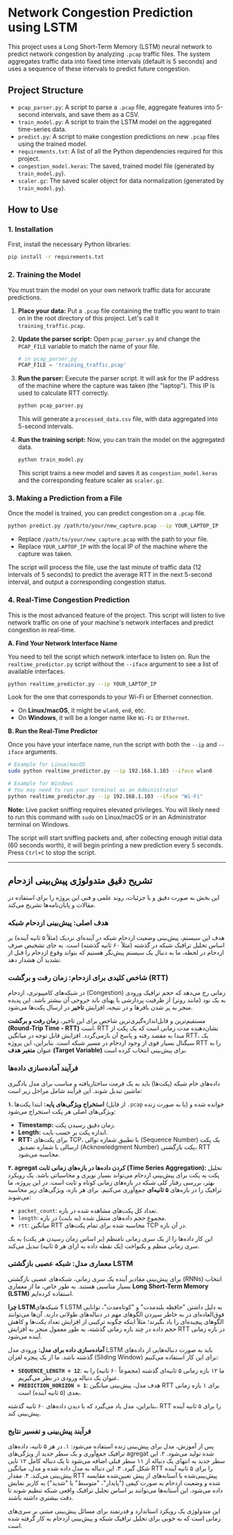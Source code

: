 # Network Congestion Prediction using LSTM

This project uses a Long Short-Term Memory (LSTM) neural network to predict network congestion by analyzing `.pcap` traffic files. The system aggregates traffic data into fixed time intervals (default is 5 seconds) and uses a sequence of these intervals to predict future congestion.

## Project Structure

- `pcap_parser.py`: A script to parse a `.pcap` file, aggregate features into 5-second intervals, and save them as a CSV.
- `train_model.py`: A script to train the LSTM model on the aggregated time-series data.
- `predict.py`: A script to make congestion predictions on new `.pcap` files using the trained model.
- `requirements.txt`: A list of all the Python dependencies required for this project.
- `congestion_model.keras`: The saved, trained model file (generated by `train_model.py`).
- `scaler.gz`: The saved scaler object for data normalization (generated by `train_model.py`).

## How to Use

### 1. Installation

First, install the necessary Python libraries:

```bash
pip install -r requirements.txt
```

### 2. Training the Model

You must train the model on your own network traffic data for accurate predictions.

1.  **Place your data:** Put a `.pcap` file containing the traffic you want to train on in the root directory of this project. Let's call it `training_traffic.pcap`.

2.  **Update the parser script:** Open `pcap_parser.py` and change the `PCAP_FILE` variable to match the name of your file.

    ```python
    # in pcap_parser.py
    PCAP_FILE = 'training_traffic.pcap'
    ```

3.  **Run the parser:** Execute the parser script. It will ask for the IP address of the machine where the capture was taken (the "laptop"). This IP is used to calculate RTT correctly.

    ```bash
    python pcap_parser.py
    ```
    This will generate a `processed_data.csv` file, with data aggregated into 5-second intervals.

4.  **Run the training script:** Now, you can train the model on the aggregated data.

    ```bash
    python train_model.py
    ```
    This script trains a new model and saves it as `congestion_model.keras` and the corresponding feature scaler as `scaler.gz`.

### 3. Making a Prediction from a File

Once the model is trained, you can predict congestion on a `.pcap` file.

```bash
python predict.py /path/to/your/new_capture.pcap --ip YOUR_LAPTOP_IP
```

- Replace `/path/to/your/new_capture.pcap` with the path to your file.
- Replace `YOUR_LAPTOP_IP` with the local IP of the machine where the capture was taken.

The script will process the file, use the last minute of traffic data (12 intervals of 5 seconds) to predict the average RTT in the next 5-second interval, and output a corresponding congestion status.

### 4. Real-Time Congestion Prediction

This is the most advanced feature of the project. This script will listen to live network traffic on one of your machine's network interfaces and predict congestion in real-time.

**A. Find Your Network Interface Name**

You need to tell the script which network interface to listen on. Run the `realtime_predictor.py` script without the `--iface` argument to see a list of available interfaces.

```bash
python realtime_predictor.py --ip YOUR_LAPTOP_IP
```

Look for the one that corresponds to your Wi-Fi or Ethernet connection.
- On **Linux/macOS**, it might be `wlan0`, `en0`, etc.
- On **Windows**, it will be a longer name like `Wi-Fi` or `Ethernet`.

**B. Run the Real-Time Predictor**

Once you have your interface name, run the script with both the `--ip` and `--iface` arguments.

```bash
# Example for Linux/macOS
sudo python realtime_predictor.py --ip 192.168.1.103 --iface wlan0

# Example for Windows
# You may need to run your terminal as an Administrator
python realtime_predictor.py --ip 192.168.1.103 --iface "Wi-Fi"
```

**Note:** Live packet sniffing requires elevated privileges. You will likely need to run this command with `sudo` on Linux/macOS or in an Administrator terminal on Windows.

The script will start sniffing packets and, after collecting enough initial data (60 seconds worth), it will begin printing a new prediction every 5 seconds. Press `Ctrl+C` to stop the script.

---

## تشریح دقیق متدولوژی پیش‌بینی ازدحام

این بخش به صورت دقیق و با جزئیات، روند علمی و فنی این پروژه را برای استفاده در مقالات و پایان‌نامه‌ها تشریح می‌کند.

### هدف اصلی: پیش‌بینی ازدحام شبکه

هدف این سیستم، پیش‌بینی وضعیت ازدحام شبکه در آینده‌ای نزدیک (مثلاً ۵ ثانیه آینده) بر اساس تحلیل ترافیک شبکه در گذشته (مثلاً ۶۰ ثانیه گذشته) است. به جای تشخیص صرفِ ازدحام در لحظه، ما به دنبال یک سیستم پیش‌نگر هستیم که بتواند وقوع ازدحام را قبل از تشدید آن هشدار دهد.

### شاخص کلیدی برای ازدحام: زمان رفت و برگشت (RTT)

در شبکه‌های کامپیوتری، ازدحام (Congestion) زمانی رخ می‌دهد که حجم ترافیک ورودی به یک نود (مانند روتر) از ظرفیت پردازشی یا پهنای باند خروجی آن بیشتر باشد. این پدیده منجر به پر شدن بافرها و در نتیجه، افزایش **تاخیر** در ارسال پکت‌ها می‌شود.

مستقیم‌ترین و قابل‌اندازه‌گیری‌ترین شاخص برای این تاخیر، **زمان رفت و برگشت (Round-Trip Time - RTT)** است. RTT نشان‌دهنده مدت زمانی است که یک پکت از مبدا به مقصد رفته و پاسخ آن بازمی‌گردد. افزایش قابل توجه در میانگین RTT، یک سیگنال بسیار قوی از وجود ازدحام در مسیر شبکه است. بنابراین، این پروژه RTT را به عنوان **متغیر هدف (Target Variable)** برای پیش‌بینی انتخاب کرده است.

### فرآیند آماده‌سازی داده‌ها

داده‌های خام شبکه (پکت‌ها) باید به یک فرمت ساختاریافته و مناسب برای مدل یادگیری ماشین تبدیل شوند. این فرآیند شامل مراحل زیر است:

**۱. استخراج ویژگی‌های پایه:**
ابتدا پکت‌ها (از فایل `.pcap` یا به صورت زنده) خوانده شده و ویژگی‌های اصلی هر پکت استخراج می‌شود:
- **Timestamp:** زمان دقیق رسیدن پکت.
- **Length:** اندازه پکت بر حسب بایت.
- **RTT:** برای پکت‌های TCP، با تطبیق شماره توالی (Sequence Number) یک پکت ارسالی با شماره تصدیق (Acknowledgment Number) پکت بازگشتی، RTT محاسبه می‌شود.

**۲. agregat کردن داده‌ها در بازه‌های زمانی ثابت (Time Series Aggregation):**
تحلیل پکت به پکت برای پیش‌بینی ازدحام می‌تواند بسیار نویزی و محاسباتی باشد. یک رویکرد بهتر، بررسی رفتار کلی شبکه در بازه‌های زمانی کوتاه و ثابت است. در این پروژه، ما ترافیک را در بازه‌های **۵ ثانیه‌ای** جمع‌آوری می‌کنیم. برای هر بازه، ویژگی‌های زیر محاسبه می‌شوند:
- `packet_count`: تعداد کل پکت‌های مشاهده شده در بازه.
- `length`: مجموع حجم داده‌های منتقل شده (به بایت) در بازه.
- `rtt`: میانگین RTT محاسبه شده برای تمام پکت‌های TCP در آن بازه.

این کار داده‌ها را از یک سری زمانی نامنظم (بر اساس زمان رسیدن هر پکت) به یک سری زمانی منظم و یکنواخت (یک نقطه داده به ازای هر ۵ ثانیه) تبدیل می‌کند.

### معماری مدل: شبکه عصبی بازگشتی LSTM

برای پیش‌بینی مقادیر آینده یک سری زمانی، شبکه‌های عصبی بازگشتی (RNNs) انتخاب بسیار مناسبی هستند. به طور خاص، ما از معماری **Long Short-Term Memory (LSTM)** استفاده کرده‌ایم.

**چرا LSTM؟**
شبکه‌های LSTM به دلیل داشتن "حافظه بلندمدت" و "کوتاه‌مدت"، توانایی فوق‌العاده‌ای در به خاطر سپردن الگوهای مهم در دنباله‌های طولانی دارند. آن‌ها می‌توانند الگوهای پیچیده‌ای را یاد بگیرند؛ مثلاً اینکه چگونه ترکیبی از افزایش تعداد پکت‌ها و کاهش حجم داده در چند بازه زمانی گذشته، به طور معمول منجر به افزایش RTT در بازه زمانی آینده می‌شود.

**آماده‌سازی داده برای مدل:**
ورودی مدل LSTM باید به صورت دنباله‌هایی از داده‌های گذشته باشد. ما از یک پنجره لغزان (Sliding Window) برای این کار استفاده می‌کنیم:
- **`SEQUENCE_LENGTH = 12`**: ما ۱۲ بازه زمانی ۵ ثانیه‌ای گذشته (مجموعاً ۶۰ ثانیه) را به عنوان یک دنباله ورودی در نظر می‌گیریم.
- **`PREDICTION_HORIZON = 1`**: هدف مدل، پیش‌بینی میانگین RTT برای ۱ بازه زمانی بعدی (۵ ثانیه آینده) است.

بنابراین، مدل یاد می‌گیرد که با دیدن داده‌های ۶۰ ثانیه گذشته، RTT را برای ۵ ثانیه آینده پیش‌بینی کند.

### فرآیند پیش‌بینی و تفسیر نتایج

پس از آموزش، مدل برای پیش‌بینی زنده استفاده می‌شود:
۱. در هر ۵ ثانیه، داده‌های ترافیک جمع‌آوری و یک سطر جدید از ویژگی‌های agregat شده تولید می‌شود.
۲. این سطر جدید به انتهای یک دنباله از ۱۱ سطر قبلی اضافه می‌شود تا یک دنباله کامل ۱۲ تایی شکل گیرد.
۳. این دنباله به مدل داده شده و مدل، میانگین RTT را برای ۵ ثانیه آینده پیش‌بینی می‌کند.
۴. مقدار RTT پیش‌بینی‌شده با آستانه‌های از پیش تعیین‌شده مقایسه شده و وضعیت ازدحام به صورت کیفی ("پایدار"، "متوسط" یا "شدید") به کاربر نمایش داده می‌شود. این آستانه‌ها می‌توانند بر اساس تحلیل ترافیک واقعی شبکه تنظیم شوند تا دقت بیشتری داشته باشند.

این متدولوژی یک رویکرد استاندارد و قدرتمند برای مسائل پیش‌بینی مبتنی بر سری‌های زمانی است که به خوبی برای تحلیل ترافیک شبکه و پیش‌بینی ازدحام به کار گرفته شده است.
